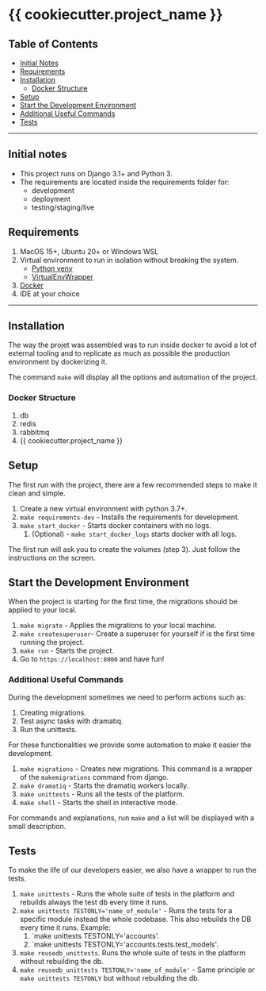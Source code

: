 # {{ cookiecutter.project_name }}

## Table of Contents

- [Initial Notes](#initial-notes)
- [Requirements](#requirements)
- [Installation](#installation)
  - [Docker Structure](#docker-structure)
- [Setup](#setup)
- [Start the Development Environment](#start-the-development-environment)
- [Additional Useful Commands](#additional-useful-commands)
- [Tests](#tests)

---

## Initial notes

- This project runs on Django 3.1+ and Python 3.
- The requirements are located inside the requirements folder for:
  - development
  - deployment
  - testing/staging/live

## Requirements

  1. MacOS 15+, Ubuntu 20+ or Windows WSL
  2. Virtual environment to run in isolation without breaking the system.
      - [Python venv](https://docs.python.org/3/library/venv.html)
      - [VirtualEnvWrapper](https://virtualenvwrapper.readthedocs.io/en/latest/)
  3. [Docker](https://docs.docker.com/get-docker/)
  4. IDE at your choice

---

## Installation

The way the projet was assembled was to run inside docker to avoid a lot of external tooling and to
replicate as much as possible the production environment by dockerizing it.

The command `make` will display all the options and automation of the project.

### Docker Structure

  1. db
  2. redis
  3. rabbitmq
  4. {{ cookiecutter.project_name }}

## Setup

The first run with the project, there are a few recommended steps to make it clean and simple.

  1. Create a new virtual environment with python 3.7+.
  2. `make requirements-dev` - Installs the requirements for development.
  3. `make start_docker` - Starts docker containers with no logs.
      1. (Optional) - `make start_docker_logs` starts docker with all logs.

The first run will ask you to create the volumes (step 3). Just follow the instructions on the screen.

## Start the Development Environment

When the project is starting for the first time, the migrations should be applied to your local.

  1. `make migrate` - Applies the migrations to your local machine.
  2. `make createsuperuser`- Create a superuser for yourself if is the first time running the project.
  3. `make run` - Starts the project.
  4. Go to `https://localhost:8000` and have fun!

### Additional Useful Commands

During the development sometimes we need to perform actions such as:

  1. Creating migrations.
  2. Test async tasks with dramatiq.
  3. Run the unittests.

For these functionalities we provide some automation to make it easier the development.

  1. `make migrations` - Creates new migrations. This command is a wrapper of the `makemigrations`
  command from django.
  2. `make dramatiq` - Starts the dramatiq workers locally.
  3. `make unittests` - Runs all the tests of the platform.
  4. `make shell` - Starts the shell in interactive mode.

For commands and explanations, run `make` and a list will be displayed with a small description.

## Tests

To make the life of our developers easier, we also have a wrapper to run the tests.

  1. `make unittests` - Runs the whole suite of tests in the platform and rebuilds always the test
  db every time it runs.
  2. `make unittests TESTONLY='name_of_module'` - Runs the tests for a specific module instead the
  whole codebase. This also rebuilds the DB every time it runs. Example:
      1. `make unittests TESTONLY='accounts'.
      2. `make unittests TESTONLY='accounts.tests.test_models'.
  3. `make reusedb_unittests`. Runs the whole suite of tests in the platform without rebuilding the db.
  4. `make reusedb_unittests TESTONLY='name_of_module'` -
  Same principle or `make unittests TESTONLY` but without rebuilding the db.
